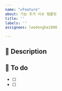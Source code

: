 ```yaml
---
name: "✔️Feature"
about: 기능 추가 이슈 템플릿
title: ''
labels: ''
assignees: leedongha1998

---
```


## 📖 Description

## 🎯 To do
- [ ]
- [ ]
